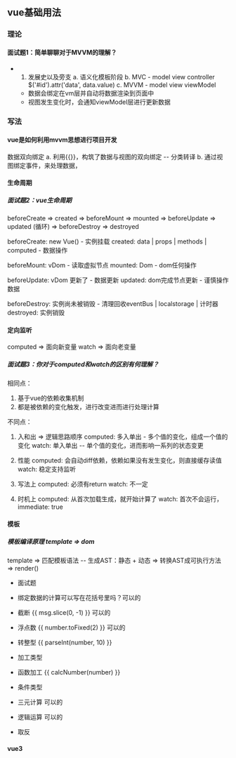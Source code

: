 ## vue基础用法
### 理论
#### 面试题1：简单聊聊对于MVVM的理解？
* 1. 发展史以及旁支
a. 语义化模板阶段
b. MVC - model view controller $('#id').attr('data', data.value)
c. MVVM - model view viewModel
  - 数据会绑定在vm层并自动将数据渲染到页面中
  - 视图发生变化时，会通知viewModel层进行更新数据

### 写法
#### vue是如何利用mvvm思想进行项目开发
数据双向绑定
a. 利用{{}}，构筑了数据与视图的双向绑定 -- 分类转译
b. 通过视图绑定事件，来处理数据，

#### 生命周期
##### 面试题2：vue生命周期
beforeCreate => created => beforeMount => mounted
=> beforeUpdate => updated (循环)
=> beforeDestroy => destroyed

beforeCreate: new Vue() - 实例挂载
created: data | props | methods | computed - 数据操作

beforeMount: vDom - 读取虚拟节点
mounted: Dom - dom任何操作

beforeUpdate: vDom 更新了 - 数据更新
updated: dom完成节点更新 - 谨慎操作数据

beforeDestroy: 实例尚未被销毁 - 清理回收eventBus | localstorage | 计时器
destroyed: 实例销毁

#### 定向监听
computed => 面向新变量
watch => 面向老变量
##### 面试题3：你对于computed和watch的区别有何理解？
相同点：
1. 基于vue的依赖收集机制
2. 都是被依赖的变化触发，进行改变进而进行处理计算

不同点：
1. 入和出 => 逻辑思路顺序
computed: 多入单出 - 多个值的变化，组成一个值的变化
watch: 单入单出 -- 单个值的变化，进而影响一系列的状态变更

2. 性能
computed: 会自动diff依赖，依赖如果没有发生变化，则直接缓存读值
watch: 稳定支持监听

3. 写法上
computed: 必须有return
watch: 不一定

4. 时机上
computed: 从首次加载生成，就开始计算了
watch: 首次不会运行，immediate: true

#### 模板
##### 模板编译原理 template => dom
template => 匹配模板语法 -- 生成AST：静态 + 动态 => 转换AST成可执行方法 => render()
- 面试题
 - 绑定数据的计算可以写在花括号里吗？可以的
 - 截断 {{ msg.slice(0, -1) }} 可以的
 - 浮点数 {{ number.toFixed(2) }} 可以的
 - 转整型 {{ parseInt(number, 10) }}

- 加工类型
 - 函数加工 {{ calcNumber(number) }}
 - 条件类型 
  - 三元计算 可以的
  - 逻辑运算 可以的
  - 取反

#### vue3
